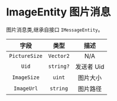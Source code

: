 # ImageEntity 图片消息

图片消息类,继承自接口 `IMessageEntity`。

|    字段     |  类型   |   描述    |
| :---------: | :-----: | :-------: |
| `PictureSize` | `Vector2` |    N/A    |
|     `Uid`     | `string?` | 发送者 Uid |
|  `ImageSize`  |  `uint`   | 图片大小  |
|  `ImageUrl`   | `string`  | 图片路径  |
